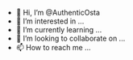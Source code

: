 - 👋 Hi, I’m @AuthenticOsta
- 👀 I’m interested in ...
- 🌱 I’m currently learning ...
- 💞️ I’m looking to collaborate on ...
- 📫 How to reach me ...

<!---
AuthenticOsta/AuthenticOsta is a ✨ special ✨ repository because its `README.md` (this file) appears on your GitHub profile.
You can click the Preview link to take a look at your changes.
--->
